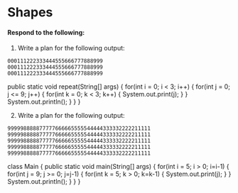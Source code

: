 # Shapes
#### Respond to the following:

1. Write a plan for the following output:
```
000111222333444555666777888999
000111222333444555666777888999
000111222333444555666777888999
```
  public static void repeat(String[] args) {
    for(int i = 0; i < 3; i++) {
      for(int j = 0; j <= 9; j++) {
        for(int k = 0; k < 3; k++) {
            System.out.print(j);
        }
    }
    System.out.println();
    }
  }
}


2. Write a plan for the following output:
```
999998888877777666665555544444333332222211111
999998888877777666665555544444333332222211111
999998888877777666665555544444333332222211111
999998888877777666665555544444333332222211111
999998888877777666665555544444333332222211111
```
  class Main {
  public static void main(String[] args) {
    for(int i = 5; i > 0; i=i-1) {
      for(int j = 9; j >= 0; j=j-1) {
        for(int k = 5; k > 0; k=k-1) {
            System.out.print(j);
        }
    }
    System.out.println();
    }
  }
}
